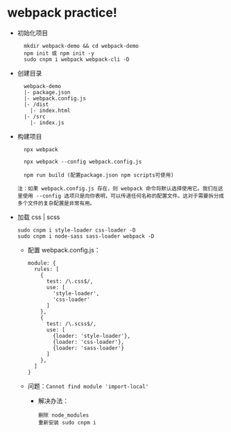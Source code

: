 # webpack practice!

- 初始化项目

        mkdir webpack-demo && cd webpack-demo
        npm init 或 npm init -y
        sudo cnpm i webpack webpack-cli -D

- 创建目录

        webpack-demo
        |- package.json
        |- webpack.config.js
        |- /dist
          |- index.html
        |- /src
          |- index.js

- 构建项目

        npx webpack

        npx webpack --config webpack.config.js

        npm run build (配置package.json npm scripts可使用)

  `注：如果 webpack.config.js 存在，则 webpack 命令将默认选择使用它。我们在这里使用 --config 选项只是向你表明，可以传递任何名称的配置文件。这对于需要拆分成多个文件的复杂配置是非常有用。`

- 加载 css | scss

      sudo cnpm i style-loader css-loader -D
      sudo cnpm i node-sass sass-loader webpack -D

  - 配置 webpack.config.js：

        module: {
          rules: [
            {
              test: /\.css$/,
              use: [
                'style-loader',
                'css-loader'
              ]
            },
            {
              test: /\.scss$/,
              use: [
                {loader: 'style-loader'},
                {loader: 'css-loader'},
                {loader: 'sass-loader'}
              ]
            },
          ]
        }

  - 问题：`Cannot find module 'import-local'`
    - 解决办法：

          删除 node_modules
          重新安装 sudo cnpm i
